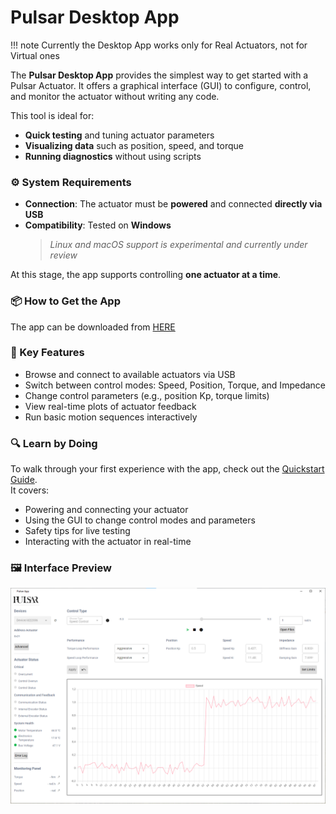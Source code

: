 # Pulsar Desktop App

!!! note
    Currently the Desktop App works only for Real Actuators, not for Virtual ones

The **Pulsar Desktop App** provides the simplest way to get started with a Pulsar Actuator. It offers a graphical interface (GUI) to configure, control, and monitor the actuator without writing any code.

This tool is ideal for:
- **Quick testing** and tuning actuator parameters
- **Visualizing data** such as position, speed, and torque
- **Running diagnostics** without using scripts

### ⚙️ System Requirements

- **Connection**: The actuator must be **powered** and connected **directly via USB**
- **Compatibility**: Tested on **Windows**  
  > _Linux and macOS support is experimental and currently under review_

At this stage, the app supports controlling **one actuator at a time**.

### 📦 How to Get the App

The app can be downloaded from [HERE](../../download/download_app.md)


### 🚀 Key Features

- Browse and connect to available actuators via USB
- Switch between control modes: Speed, Position, Torque, and Impedance
- Change control parameters (e.g., position Kp, torque limits)
- View real-time plots of actuator feedback
- Run basic motion sequences interactively

### 🔍 Learn by Doing

To walk through your first experience with the app, check out the [Quickstart Guide](../../quickstarts/quickstart_desktop_app.md).  
It covers:
- Powering and connecting your actuator  
- Using the GUI to change control modes and parameters  
- Safety tips for live testing  
- Interacting with the actuator in real-time  

### 🖼 Interface Preview

![Pulsar Desktop GUI](../../assets/images/GUI_01.png)
